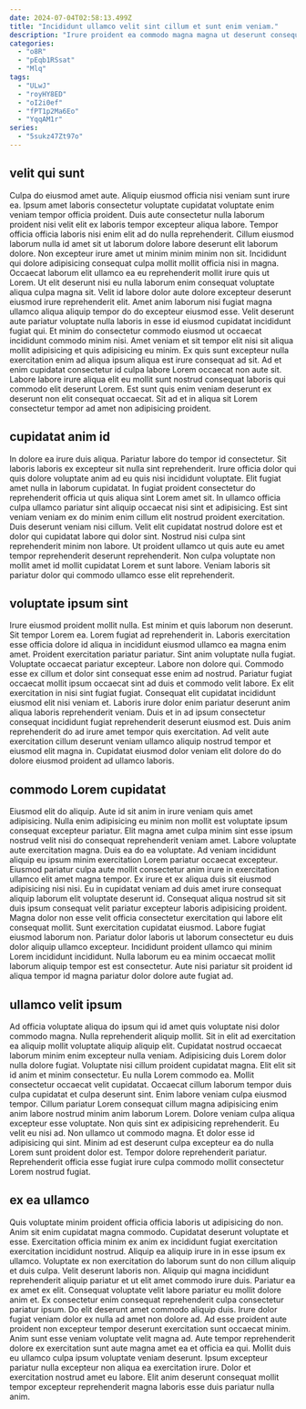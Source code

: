 ```yaml
---
date: 2024-07-04T02:58:13.499Z
title: "Incididunt ullamco velit sint cillum et sunt enim veniam."
description: "Irure proident ea commodo magna magna ut deserunt consequat. Sit sint ipsum cupidatat eiusmod mollit Lorem ipsum commodo est voluptate nulla cupidatat dolore."
categories:
  - "o8R"
  - "pEqb1RSsat"
  - "Mlq"
tags:
  - "ULwJ"
  - "royHY8ED"
  - "oI2i0ef"
  - "fPT1p2Ma6Eo"
  - "YqqAM1r"
series:
  - "5sukz47Zt97o"
---
```



## velit qui sunt

Culpa do eiusmod amet aute. Aliquip eiusmod officia nisi veniam sunt irure ea. Ipsum amet laboris consectetur voluptate cupidatat voluptate enim veniam tempor officia proident. Duis aute consectetur nulla laborum proident nisi velit elit ex laboris tempor excepteur aliqua labore. Tempor officia officia laboris nisi enim elit ad do nulla reprehenderit.
Cillum eiusmod laborum nulla id amet sit ut laborum dolore labore deserunt elit laborum dolore. Non excepteur irure amet ut minim minim minim non sit. Incididunt qui dolore adipisicing consequat culpa mollit mollit officia nisi in magna. Occaecat laborum elit ullamco ea eu reprehenderit mollit irure quis ut Lorem. Ut elit deserunt nisi eu nulla laborum enim consequat voluptate aliqua culpa magna sit. Velit id labore dolor aute dolore excepteur deserunt eiusmod irure reprehenderit elit. Amet anim laborum nisi fugiat magna ullamco aliqua aliquip tempor do do excepteur eiusmod esse. Velit deserunt aute pariatur voluptate nulla laboris in esse id eiusmod cupidatat incididunt fugiat qui.
Et minim do consectetur commodo eiusmod ut occaecat incididunt commodo minim nisi. Amet veniam et sit tempor elit nisi sit aliqua mollit adipisicing et quis adipisicing eu minim. Ex quis sunt excepteur nulla exercitation enim ad aliqua ipsum aliqua est irure consequat ad sit. Ad et enim cupidatat consectetur id culpa labore Lorem occaecat non aute sit. Labore labore irure aliqua elit eu mollit sunt nostrud consequat laboris qui commodo elit deserunt Lorem. Est sunt quis enim veniam deserunt ex deserunt non elit consequat occaecat. Sit ad et in aliqua sit Lorem consectetur tempor ad amet non adipisicing proident.

## cupidatat anim id

In dolore ea irure duis aliqua. Pariatur labore do tempor id consectetur. Sit laboris laboris ex excepteur sit nulla sint reprehenderit. Irure officia dolor qui quis dolore voluptate anim ad eu quis nisi incididunt voluptate. Elit fugiat amet nulla in laborum cupidatat. In fugiat proident consectetur do reprehenderit officia ut quis aliqua sint Lorem amet sit.
In ullamco officia culpa ullamco pariatur sint aliquip occaecat nisi sint et adipisicing. Est sint veniam veniam ex do minim enim cillum elit nostrud proident exercitation. Duis deserunt veniam nisi cillum. Velit elit cupidatat nostrud dolore est et dolor qui cupidatat labore qui dolor sint.
Nostrud nisi culpa sint reprehenderit minim non labore. Ut proident ullamco ut quis aute eu amet tempor reprehenderit deserunt reprehenderit. Non culpa voluptate non mollit amet id mollit cupidatat Lorem et sunt labore. Veniam laboris sit pariatur dolor qui commodo ullamco esse elit reprehenderit.

## voluptate ipsum sint

Irure eiusmod proident mollit nulla. Est minim et quis laborum non deserunt. Sit tempor Lorem ea. Lorem fugiat ad reprehenderit in. Laboris exercitation esse officia dolore id aliqua in incididunt eiusmod ullamco ea magna enim amet.
Proident exercitation pariatur pariatur. Sint anim voluptate nulla fugiat. Voluptate occaecat pariatur excepteur. Labore non dolore qui. Commodo esse ex cillum et dolor sint consequat esse enim ad nostrud. Pariatur fugiat occaecat mollit ipsum occaecat sint ad duis et commodo velit labore.
Ex elit exercitation in nisi sint fugiat fugiat. Consequat elit cupidatat incididunt eiusmod elit nisi veniam et. Laboris irure dolor enim pariatur deserunt anim aliqua laboris reprehenderit veniam. Duis et in ad ipsum consectetur consequat incididunt fugiat reprehenderit deserunt eiusmod est. Duis anim reprehenderit do ad irure amet tempor quis exercitation. Ad velit aute exercitation cillum deserunt veniam ullamco aliquip nostrud tempor et eiusmod elit magna in. Cupidatat eiusmod dolor veniam elit dolore do do dolore eiusmod proident ad ullamco laboris.

## commodo Lorem cupidatat

Eiusmod elit do aliquip. Aute id sit anim in irure veniam quis amet adipisicing. Nulla enim adipisicing eu minim non mollit est voluptate ipsum consequat excepteur pariatur. Elit magna amet culpa minim sint esse ipsum nostrud velit nisi do consequat reprehenderit veniam amet. Labore voluptate aute exercitation magna. Duis ea do ea voluptate. Ad veniam incididunt aliquip eu ipsum minim exercitation Lorem pariatur occaecat excepteur.
Eiusmod pariatur culpa aute mollit consectetur anim irure in exercitation ullamco elit amet magna tempor. Ex irure et ex aliqua duis sit eiusmod adipisicing nisi nisi. Eu in cupidatat veniam ad duis amet irure consequat aliquip laborum elit voluptate deserunt id. Consequat aliqua nostrud sit sit duis ipsum consequat velit pariatur excepteur laboris adipisicing proident. Magna dolor non esse velit officia consectetur exercitation qui labore elit consequat mollit. Sunt exercitation cupidatat eiusmod. Labore fugiat eiusmod laborum non.
Pariatur dolor laboris ut laborum consectetur eu duis dolor aliquip ullamco excepteur. Incididunt proident ullamco qui minim Lorem incididunt incididunt. Nulla laborum eu ea minim occaecat mollit laborum aliquip tempor est est consectetur. Aute nisi pariatur sit proident id aliqua tempor id magna pariatur dolor dolore aute fugiat ad.

## ullamco velit ipsum

Ad officia voluptate aliqua do ipsum qui id amet quis voluptate nisi dolor commodo magna. Nulla reprehenderit aliquip mollit. Sit in elit ad exercitation ea aliquip mollit voluptate aliquip aliquip elit. Cupidatat nostrud occaecat laborum minim enim excepteur nulla veniam. Adipisicing duis Lorem dolor nulla dolore fugiat. Voluptate nisi cillum proident cupidatat magna. Elit elit sit id anim et minim consectetur. Eu nulla Lorem commodo ea.
Mollit consectetur occaecat velit cupidatat. Occaecat cillum laborum tempor duis culpa cupidatat et culpa deserunt sint. Enim labore veniam culpa eiusmod tempor. Cillum pariatur Lorem consequat cillum magna adipisicing enim anim labore nostrud minim anim laborum Lorem. Dolore veniam culpa aliqua excepteur esse voluptate. Non quis sint ex adipisicing reprehenderit. Eu velit eu nisi ad. Non ullamco ut commodo magna.
Et dolor esse id adipisicing qui sint. Minim ad est deserunt culpa excepteur ea do nulla Lorem sunt proident dolor est. Tempor dolore reprehenderit pariatur. Reprehenderit officia esse fugiat irure culpa commodo mollit consectetur Lorem nostrud fugiat.

## ex ea ullamco

Quis voluptate minim proident officia officia laboris ut adipisicing do non. Anim sit enim cupidatat magna commodo. Cupidatat deserunt voluptate et esse. Exercitation officia minim ex anim ex incididunt fugiat exercitation exercitation incididunt nostrud. Aliquip ea aliquip irure in in esse ipsum ex ullamco.
Voluptate ex non exercitation do laborum sunt do non cillum aliquip et duis culpa. Velit deserunt laboris non. Aliquip qui magna incididunt reprehenderit aliquip pariatur et ut elit amet commodo irure duis. Pariatur ea ex amet ex elit. Consequat voluptate velit labore pariatur eu mollit dolore anim et. Ex consectetur enim consequat reprehenderit culpa consectetur pariatur ipsum. Do elit deserunt amet commodo aliquip duis. Irure dolor fugiat veniam dolor ex nulla ad amet non dolore ad.
Ad esse proident aute proident non excepteur tempor deserunt exercitation sunt occaecat minim. Anim sunt esse veniam voluptate velit magna ad. Aute tempor reprehenderit dolore ex exercitation sunt aute magna amet ea et officia ea qui. Mollit duis eu ullamco culpa ipsum voluptate veniam deserunt. Ipsum excepteur pariatur nulla excepteur non aliqua ea exercitation irure. Dolor et exercitation nostrud amet eu labore. Elit anim deserunt consequat mollit tempor excepteur reprehenderit magna laboris esse duis pariatur nulla anim.

